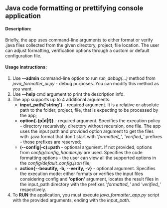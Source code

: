 <h2>Java code formatting or prettifying console application</h2>


<h4>Description:</h4>
Briefly, the app uses command-line arguments to either format or verify .java files collected from the given directory, project, file location. The user can adjust formatting, verification options through a custom or default configuration file.


<h4>Usage instructions:</h4>
<ol>
    <li>Use <b>--admin</b> command-line option to run <i>run_debug(...)</i> method from <i>java_formatter_ui.py</i> - debug purposes. You can modify this method as you want.</li>
    <li>Use <b>--help</b> cmd argument to print the description info.</li>
    <li>The app supports up to 4 additional arguments:
        <ul>
        <li><b>input_path{'string'}</b> - required argument. It is a relative or absolute path to the folder, project, file, that is expecting to be processed by the app;</li>
        <li><b>option{-(p|d|f)}</b> - required argument. Specifies the execution policy - directory recursively, directory without recursion, one file. The app uses the input path and provided option argument to get the files with .java format that don't start with <i>'formatted_'</i>, <i>'verified_'</i> prefixes - those prefixes are reserved;</li>
        <li><b>(--config|-c)=path</b> - optional argument. If not provided, options from <i>config/config_handler.py</i> are used. Specifies the code formatting options - the user can view all the supported options in the <i>config/default_config.json</i> file;</li>
        <li><b>action{--beautify, -b, --verify, -v}</b> - optional argument. Specifies the execution mode: either formats or verifies the input files considering config and <b>'option'</b> argument, locates the result files in the input_path directory with the prefixes <i>'formatted_'</i> and <i>'verified_'</i> respectively.</li>
        </ul>
   </li>
   <li>To <b>RUN</b> the application, you must execute <i>java_formatter_app.py</i> script with the provided arguments, ending with the <i>input_path</i>.</li>
</ol>